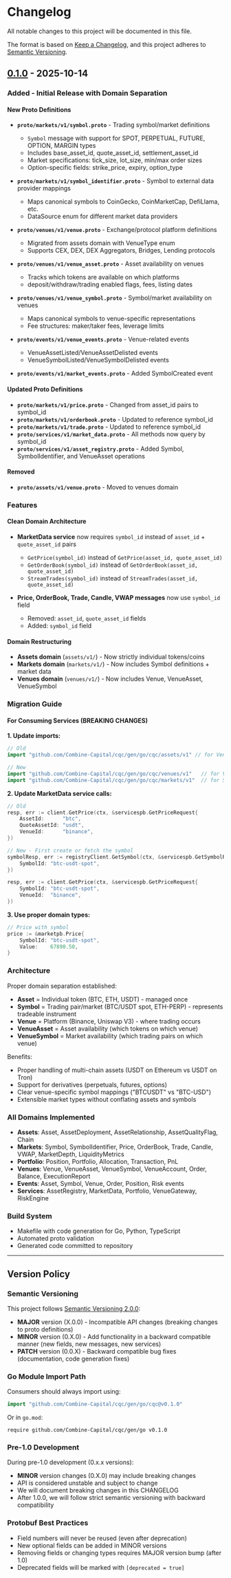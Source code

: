 # Changelog

All notable changes to this project will be documented in this file.

The format is based on [Keep a Changelog](https://keepachangelog.com/en/1.0.0/),
and this project adheres to [Semantic Versioning](https://semver.org/spec/v2.0.0.html).

## [0.1.0] - 2025-10-14

### Added - Initial Release with Domain Separation

#### New Proto Definitions
- **`proto/markets/v1/symbol.proto`** - Trading symbol/market definitions
  - `Symbol` message with support for SPOT, PERPETUAL, FUTURE, OPTION, MARGIN types
  - Includes base_asset_id, quote_asset_id, settlement_asset_id
  - Market specifications: tick_size, lot_size, min/max order sizes
  - Option-specific fields: strike_price, expiry, option_type

- **`proto/markets/v1/symbol_identifier.proto`** - Symbol to external data provider mappings
  - Maps canonical symbols to CoinGecko, CoinMarketCap, DefiLlama, etc.
  - DataSource enum for different market data providers

- **`proto/venues/v1/venue.proto`** - Exchange/protocol platform definitions
  - Migrated from assets domain with VenueType enum
  - Supports CEX, DEX, DEX Aggregators, Bridges, Lending protocols

- **`proto/venues/v1/venue_asset.proto`** - Asset availability on venues
  - Tracks which tokens are available on which platforms
  - deposit/withdraw/trading enabled flags, fees, listing dates

- **`proto/venues/v1/venue_symbol.proto`** - Symbol/market availability on venues
  - Maps canonical symbols to venue-specific representations
  - Fee structures: maker/taker fees, leverage limits

- **`proto/events/v1/venue_events.proto`** - Venue-related events
  - VenueAssetListed/VenueAssetDelisted events
  - VenueSymbolListed/VenueSymbolDelisted events

- **`proto/events/v1/market_events.proto`** - Added SymbolCreated event

#### Updated Proto Definitions
- **`proto/markets/v1/price.proto`** - Changed from asset_id pairs to symbol_id
- **`proto/markets/v1/orderbook.proto`** - Updated to reference symbol_id
- **`proto/markets/v1/trade.proto`** - Updated to reference symbol_id
- **`proto/services/v1/market_data.proto`** - All methods now query by symbol_id
- **`proto/services/v1/asset_registry.proto`** - Added Symbol, SymbolIdentifier, and VenueAsset operations

#### Removed
- **`proto/assets/v1/venue.proto`** - Moved to venues domain

### Features

#### Clean Domain Architecture
- **MarketData service** now requires `symbol_id` instead of `asset_id` + `quote_asset_id` pairs
  - `GetPrice(symbol_id)` instead of `GetPrice(asset_id, quote_asset_id)`
  - `GetOrderBook(symbol_id)` instead of `GetOrderBook(asset_id, quote_asset_id)`
  - `StreamTrades(symbol_id)` instead of `StreamTrades(asset_id, quote_asset_id)`

- **Price, OrderBook, Trade, Candle, VWAP messages** now use `symbol_id` field
  - Removed: `asset_id`, `quote_asset_id` fields
  - Added: `symbol_id` field

#### Domain Restructuring
- **Assets domain** (`assets/v1/`) - Now strictly individual tokens/coins
- **Markets domain** (`markets/v1/`) - Now includes Symbol definitions + market data
- **Venues domain** (`venues/v1/`) - Now includes Venue, VenueAsset, VenueSymbol

### Migration Guide

#### For Consuming Services (BREAKING CHANGES)

**1. Update imports:**
```go
// Old
import "github.com/Combine-Capital/cqc/gen/go/cqc/assets/v1" // for Venue

// New
import "github.com/Combine-Capital/cqc/gen/go/cqc/venues/v1"   // for Venue
import "github.com/Combine-Capital/cqc/gen/go/cqc/markets/v1"  // for Symbol
```

**2. Update MarketData service calls:**
```go
// Old
resp, err := client.GetPrice(ctx, &servicespb.GetPriceRequest{
    AssetId:      "btc",
    QuoteAssetId: "usdt",
    VenueId:      "binance",
})

// New - First create or fetch the symbol
symbolResp, err := registryClient.GetSymbol(ctx, &servicespb.GetSymbolRequest{
    SymbolId: "btc-usdt-spot",
})

resp, err := client.GetPrice(ctx, &servicespb.GetPriceRequest{
    SymbolId: "btc-usdt-spot",
    VenueId:  "binance",
})
```

**3. Use proper domain types:**
```go
// Price with symbol
price := &marketpb.Price{
    SymbolId: "btc-usdt-spot",
    Value:    67890.50,
}
```

### Architecture

Proper domain separation established:
- **Asset** = Individual token (BTC, ETH, USDT) - managed once
- **Symbol** = Trading pair/market (BTC/USDT spot, ETH-PERP) - represents tradeable instrument
- **Venue** = Platform (Binance, Uniswap V3) - where trading occurs
- **VenueAsset** = Asset availability (which tokens on which venue)
- **VenueSymbol** = Market availability (which trading pairs on which venue)

Benefits:
- Proper handling of multi-chain assets (USDT on Ethereum vs USDT on Tron)
- Support for derivatives (perpetuals, futures, options)
- Clear venue-specific symbol mappings ("BTCUSDT" vs "BTC-USD")
- Extensible market types without conflating assets and symbols

### All Domains Implemented
- **Assets**: Asset, AssetDeployment, AssetRelationship, AssetQualityFlag, Chain
- **Markets**: Symbol, SymbolIdentifier, Price, OrderBook, Trade, Candle, VWAP, MarketDepth, LiquidityMetrics
- **Portfolio**: Position, Portfolio, Allocation, Transaction, PnL
- **Venues**: Venue, VenueAsset, VenueSymbol, VenueAccount, Order, Balance, ExecutionReport
- **Events**: Asset, Symbol, Venue, Order, Position, Risk events
- **Services**: AssetRegistry, MarketData, Portfolio, VenueGateway, RiskEngine

### Build System
- Makefile with code generation for Go, Python, TypeScript
- Automated proto validation
- Generated code committed to repository

---

## Version Policy

### Semantic Versioning

This project follows [Semantic Versioning 2.0.0](https://semver.org/):

- **MAJOR** version (X.0.0) - Incompatible API changes (breaking changes to proto definitions)
- **MINOR** version (0.X.0) - Add functionality in a backward compatible manner (new fields, new messages, new services)
- **PATCH** version (0.0.X) - Backward compatible bug fixes (documentation, code generation fixes)

### Go Module Import Path

Consumers should always import using:
```go
import "github.com/Combine-Capital/cqc/gen/go/cqc@v0.1.0"
```

Or in `go.mod`:
```
require github.com/Combine-Capital/cqc/gen/go v0.1.0
```

### Pre-1.0 Development

During pre-1.0 development (0.x.x versions):
- **MINOR** version changes (0.X.0) may include breaking changes
- API is considered unstable and subject to change
- We will document breaking changes in this CHANGELOG
- After 1.0.0, we will follow strict semantic versioning with backward compatibility

### Protobuf Best Practices

- Field numbers will never be reused (even after deprecation)
- New optional fields can be added in MINOR versions
- Removing fields or changing types requires MAJOR version bump (after 1.0)
- Deprecated fields will be marked with `[deprecated = true]`

[0.1.0]: https://github.com/Combine-Capital/cqc/releases/tag/v0.1.0
